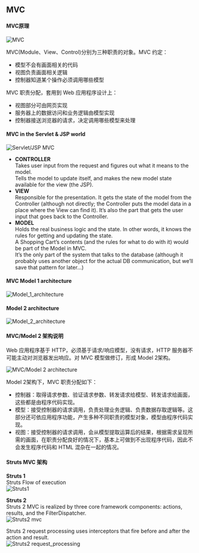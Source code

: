 ## MVC

#### MVC原理
![MVC](img/mvc/mvc.png "mvc")

MVC(Module、View、Control)分别为三种职责的对象。MVC 约定：
* 模型不会有画面相关的代码
* 视图负责画面相关逻辑
* 控制器知道某个操作必须调用哪些模型

MVC 职责分配，套用到 Web 应用程序设计上：
* 视图部分可由网页实现
* 服务器上的数据访问和业务逻辑由模型实现
* 控制器接送浏览器的请求，决定调用哪些模型来处理


#### MVC in the Servlet & JSP world
![Servlet/JSP MVC](img/mvc/servlet_jsp_mvc.png "servlet_jsp_mvc")

* **CONTROLLER**  
	Takes user input from the request and figures out what it means to the model.  
	Tells the model to update itself, and makes the new model state available for the view (the JSP).
* **VIEW**  
	Responsible for the presentation. It gets the state of the model from the Controller (although not directly; the Controller puts the model data in a place where the View can find it). It’s also the part that gets the user input that goes back to the Controller.
* **MODEL**  
	Holds the real business logic and the state. In other words, it knows the rules for getting and updating the state.  
	A Shopping Cart’s contents (and the rules for what to do with it) would be part of the Model in MVC.  
	It’s the only part of the system that talks to the database (although it probably uses another object for the actual DB communication, but we’ll save that pattern for later...)


#### MVC Model 1 architecture
![Model_1_architecture](img/mvc/mvc_model1.png "mvc_model1")

#### Model 2 architecture
![Model_2_architecture](img/mvc/mvc_model2.png "mvc_model2")


#### MVC/Model 2 架构说明
Web 应用程序基于 HTTP，必须基于请求/响应模型，没有请求，HTTP 服务器不可能主动对浏览器发出响应。对 MVC 模型做修订，形成 Model 2架构。

![MVC/Model 2 architecture](img/mvc/mvc_model2_web.png "mvc_model2_web")

Model 2架构下，MVC 职责分配如下：
* 控制器：取得请求参数、验证请求参数、转发请求给模型、转发请求给画面，这些都是由程序代码实现。
* 模型：接受控制器的请求调用，负责处理业务逻辑、负责数据存取逻辑等。这部分还可依应用程序功能，产生多种不同职责的模型对象，模型由程序代码实现。
* 视图：接受控制器的请求调用，会从模型提取运算后的结果，根据需求呈现所需的画面，在职责分配良好的情况下，基本上可做到不出现程序代码，因此不会发生程序代码和 HTML 混杂在一起的情况。

#### Struts MVC 架构
**Struts 1**  
Struts Flow of execution  
![Struts1](img/mvc/mvc_struts_flow_of_execution.png "mvc_struts_flow_of_execution")

**Struts 2**  
Struts 2 MVC is realized by three core framework components: actions, results, and the FilterDispatcher.  
![Struts2 mvc](img/mvc/mvc_struts2mvc.png "mvc_struts2mvc")

Struts 2 request processing uses interceptors that fire before and after the action and result.  
![Struts2 request_processing](img/mvc/mvc_struts2_request_processing.png "mvc_struts2_request_processing")
